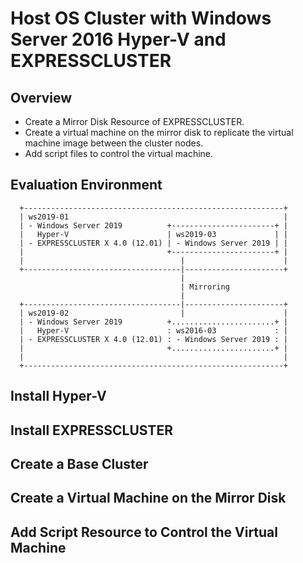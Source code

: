 # Host OS Cluster with Windows Server 2016 Hyper-V and EXPRESSCLUSTER
## Overview
- Create a Mirror Disk Resource of EXPRESSCLUSTER.
- Create a virtual machine on the mirror disk to replicate the virtual machine image between the cluster nodes.
- Add script files to control the virtual machine.
## Evaluation Environment
```
  +----------------------------------------------------------+
  | ws2019-01                                                |
  | - Windows Server 2019          +-----------------------+ |
  |   Hyper-V                      | ws2019-03             | |
  | - EXPRESSCLUSTER X 4.0 (12.01) | - Windows Server 2019 | |
  |                                +-----------------------+ |
  |                                   |                      |
  +-----------------------------------|----------------------+ 
                                      |
                                      | Mirroring
                                      |
  +-----------------------------------|----------------------+
  | ws2019-02                         |                      |
  | - Windows Server 2019          +.......................+ |
  |   Hyper-V                      : ws2016-03             : |
  | - EXPRESSCLUSTER X 4.0 (12.01) : - Windows Server 2019 : |
  |                                +.......................+ |
  |                                                          |
  +----------------------------------------------------------+ 
```
## Install Hyper-V
## Install EXPRESSCLUSTER
## Create a Base Cluster
## Create a Virtual Machine on the Mirror Disk
## Add Script Resource to Control the Virtual Machine
